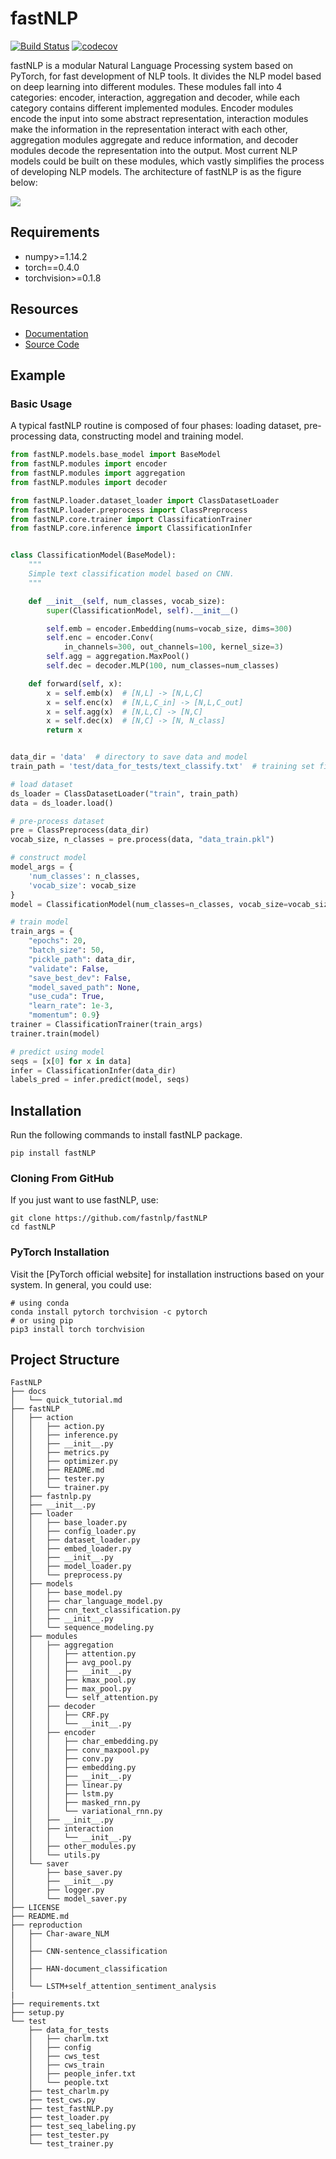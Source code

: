 # fastNLP

[![Build Status](https://travis-ci.org/fastnlp/fastNLP.svg?branch=master)](https://travis-ci.org/fastnlp/fastNLP)
[![codecov](https://codecov.io/gh/fastnlp/fastNLP/branch/master/graph/badge.svg)](https://codecov.io/gh/fastnlp/fastNLP)

fastNLP is a modular Natural Language Processing system based on PyTorch, for fast development of NLP tools. It divides the NLP model based on deep learning into different modules. These modules fall into 4 categories: encoder, interaction, aggregation and decoder, while each category contains different implemented modules. Encoder modules encode the input into some abstract representation, interaction modules make the information in the representation interact with each other, aggregation modules aggregate and reduce information, and decoder modules decode the representation into the output. Most current NLP models could be built on these modules, which vastly simplifies the process of developing NLP models. The architecture of fastNLP is as the figure below:

![](https://github.com/fastnlp/fastNLP/raw/master/fastnlp-architecture.jpg)


## Requirements

- numpy>=1.14.2
- torch==0.4.0
- torchvision>=0.1.8


## Resources

- [Documentation](https://github.com/fastnlp/fastNLP)
- [Source Code](https://github.com/fastnlp/fastNLP)


## Example

### Basic Usage

A typical fastNLP routine is composed of four phases: loading dataset, pre-processing data, constructing model and training model.
```python
from fastNLP.models.base_model import BaseModel
from fastNLP.modules import encoder
from fastNLP.modules import aggregation
from fastNLP.modules import decoder

from fastNLP.loader.dataset_loader import ClassDatasetLoader
from fastNLP.loader.preprocess import ClassPreprocess
from fastNLP.core.trainer import ClassificationTrainer
from fastNLP.core.inference import ClassificationInfer


class ClassificationModel(BaseModel):
    """
    Simple text classification model based on CNN.
    """

    def __init__(self, num_classes, vocab_size):
        super(ClassificationModel, self).__init__()

        self.emb = encoder.Embedding(nums=vocab_size, dims=300)
        self.enc = encoder.Conv(
            in_channels=300, out_channels=100, kernel_size=3)
        self.agg = aggregation.MaxPool()
        self.dec = decoder.MLP(100, num_classes=num_classes)

    def forward(self, x):
        x = self.emb(x)  # [N,L] -> [N,L,C]
        x = self.enc(x)  # [N,L,C_in] -> [N,L,C_out]
        x = self.agg(x)  # [N,L,C] -> [N,C]
        x = self.dec(x)  # [N,C] -> [N, N_class]
        return x


data_dir = 'data'  # directory to save data and model
train_path = 'test/data_for_tests/text_classify.txt'  # training set file

# load dataset
ds_loader = ClassDatasetLoader("train", train_path)
data = ds_loader.load()

# pre-process dataset
pre = ClassPreprocess(data_dir)
vocab_size, n_classes = pre.process(data, "data_train.pkl")

# construct model
model_args = {
    'num_classes': n_classes,
    'vocab_size': vocab_size
}
model = ClassificationModel(num_classes=n_classes, vocab_size=vocab_size)

# train model
train_args = {
    "epochs": 20,
    "batch_size": 50,
    "pickle_path": data_dir,
    "validate": False,
    "save_best_dev": False,
    "model_saved_path": None,
    "use_cuda": True,
    "learn_rate": 1e-3,
    "momentum": 0.9}
trainer = ClassificationTrainer(train_args)
trainer.train(model)

# predict using model
seqs = [x[0] for x in data]
infer = ClassificationInfer(data_dir)
labels_pred = infer.predict(model, seqs)
```

## Installation

Run the following commands to install fastNLP package.

```shell
pip install fastNLP
```




### Cloning From GitHub

If you just want to use fastNLP, use:
```shell
git clone https://github.com/fastnlp/fastNLP
cd fastNLP
```

### PyTorch Installation

Visit the [PyTorch official website] for installation instructions based on your system. In general, you could use:
```shell
# using conda
conda install pytorch torchvision -c pytorch
# or using pip
pip3 install torch torchvision
```


## Project Structure

```
FastNLP
├── docs
│   └── quick_tutorial.md
├── fastNLP
│   ├── action
│   │   ├── action.py
│   │   ├── inference.py
│   │   ├── __init__.py
│   │   ├── metrics.py
│   │   ├── optimizer.py
│   │   ├── README.md
│   │   ├── tester.py
│   │   └── trainer.py
│   ├── fastnlp.py
│   ├── __init__.py
│   ├── loader
│   │   ├── base_loader.py
│   │   ├── config_loader.py
│   │   ├── dataset_loader.py
│   │   ├── embed_loader.py
│   │   ├── __init__.py
│   │   ├── model_loader.py
│   │   └── preprocess.py
│   ├── models
│   │   ├── base_model.py
│   │   ├── char_language_model.py
│   │   ├── cnn_text_classification.py
│   │   ├── __init__.py
│   │   └── sequence_modeling.py
│   ├── modules
│   │   ├── aggregation
│   │   │   ├── attention.py
│   │   │   ├── avg_pool.py
│   │   │   ├── __init__.py
│   │   │   ├── kmax_pool.py
│   │   │   ├── max_pool.py
│   │   │   └── self_attention.py
│   │   ├── decoder
│   │   │   ├── CRF.py
│   │   │   └── __init__.py
│   │   ├── encoder
│   │   │   ├── char_embedding.py
│   │   │   ├── conv_maxpool.py
│   │   │   ├── conv.py
│   │   │   ├── embedding.py
│   │   │   ├── __init__.py
│   │   │   ├── linear.py
│   │   │   ├── lstm.py
│   │   │   ├── masked_rnn.py
│   │   │   └── variational_rnn.py
│   │   ├── __init__.py
│   │   ├── interaction
│   │   │   └── __init__.py
│   │   ├── other_modules.py
│   │   └── utils.py
│   └── saver
│       ├── base_saver.py
│       ├── __init__.py
│       ├── logger.py
│       └── model_saver.py
├── LICENSE
├── README.md
├── reproduction
│   ├── Char-aware_NLM
│   │  
│   ├── CNN-sentence_classification
│   │  
│   ├── HAN-document_classification
│   │  
│   └── LSTM+self_attention_sentiment_analysis
|
├── requirements.txt
├── setup.py
└── test
    ├── data_for_tests
    │   ├── charlm.txt
    │   ├── config
    │   ├── cws_test
    │   ├── cws_train
    │   ├── people_infer.txt
    │   └── people.txt
    ├── test_charlm.py
    ├── test_cws.py
    ├── test_fastNLP.py
    ├── test_loader.py
    ├── test_seq_labeling.py
    ├── test_tester.py
    └── test_trainer.py
```

